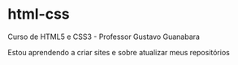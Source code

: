 # html-css
 Curso de HTML5 e CSS3 - Professor Gustavo Guanabara

 Estou aprendendo a criar sites e sobre atualizar meus repositórios
